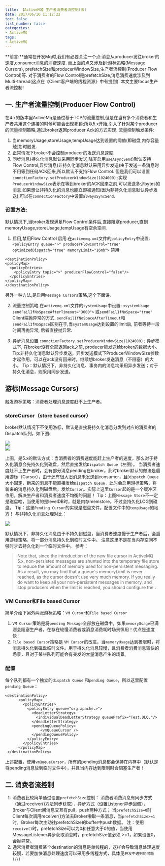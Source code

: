 ```yaml
---
title: 【ActiveMQ】生产者消费者流控制(五)
date: 2017/06/16 11:12:22
toc: false
list_number: false
categories:
- ActiveMQ
tags:
- ActiveMQ
---
```


**前言:**通常在开发Mq时,我们有必要关注一个点:消息从producer发往broker的速度,consumer消息的消费速度.
而上面的点又涉及到:游标策略(Message Cursors), prefetchSize和producerWindowSize,生产者流控制(Producer Flow Control)等.
对于消费者的Flow Control是prefetchSize,消息消费速度涉及到Multi-thread(这点在《Client客户端的线程资源》中有提到).
本文主要focus生产者流控制!


## 一. 生产者流量控制(Producer Flow Control)
在4.x的版本里ActiveMq是通过基于TCP的流量控制,但是在当有多个消费者和生产者共用这个连接的时候可能会出现死锁;所以5.x开始,引入了针对某个producer的流量控制策略,通过broker返回producer Ack的方式实现.
流量控制触发条件:
1. 当memoryUsage,storeUsage,tempUsage达到设置的阈值(即磁盘,内存容量触顶)时触发.
2. 正常情况下broker不会控制producer的发送消息速度.
3. 同步消息(持久化消息默认采用同步发送,除非启用`useAsyncSend`)默认支持Flow Control,异步消息(非持久化消息默认采用异步发送)由于发送一条消息时不用等到任何ACK回来,所以默认不支持Flow Control. 但是我们可以设置`connctionFactory.setProducerWindowSize(1024000);`实现`ProducerWindowSize`表示在等到broker的ACK回来之前,可以发送多少bytes的消息.如果想让非持久化的消息也能立即被通知(因为非持久化消息默认异步发送),可以在`connectionFactory`中设置`alwaysSyncSend`.

### 设置方法:
默认情况下,当broker发现满足Flow Control条件后,直接阻塞producer,直到memoryUsage,storeUsage,tempUsage有空余空间.

1. 启用,禁用Flow Control
启用:在`activemq.xml`文件的`policyEntry`中设置: `<policyEntry queue=">" producerFlowControl="true" optimizedDispatch="true" memoryLimit="16mb">`
禁用:
 ```
<destinationPolicy>
 <policyMap>
   <policyEntries>
     <policyEntry topic=">" producerFlowControl="false"/>
   </policyEntries>
 </policyMap>
</destinationPolicy>
 ```
另外一种方法,是启用`Message Cursors`策略,这个下面讲.


2. 流量控制策略
在`activemq.xml`文件的`systemUsage`中设置:  `<systemUsage sendFailIfNoSpaceAfterTimeout="3000">` 或`sendFailIfNoSpace="true"`  Client端抛异常的方式.
`sendFailIfNoSpaceAfterTimeout`和`sendFailIfNoSpace`区别在于,当`systemUsage`达到设置的limit后, 前者等待一段时间再抛异常, 后者直接抛异常.

3. 异步消息设置
`connctionFactory.setProducerWindowSize(1024000);` 异步模式下, 在broker没有全部返回ack之前, producer能发送给broker的数据大小.
Tip:非持久化消息默认异步发送，异步发送模式下ProducerWindowSize参数才起作用，可以在ack没有回来时，继续想broker发送消息（不阻塞）的大小。
Tip：默认情况下，非持久化消息、事务内的消息均采用异步发送；对于持久化消息，则采用同步发送。

## 游标(Message Cursors)
触发游标策略：消费者处理消息速度赶不上生产者。
### storeCursor（store based cursor）
broker默认情况下不使用游标，默认是直接将持久化消息分发到对应的消费者的Dispatch队列，如下图:

![](./images/DispatchFastConsumers.png)  
![](./images/VMCursor.png)


上图，是5.x的默认方式：当消费者的消费速度能赶上生产者的速度，那么对于持久化消息会先持久化到磁盘，然后直接发给`Dispatch Queue`（左图）。
当消费者速度赶不上生产者时，会有部分消息pending在broker，此时broker默认的做法是启用游标（Cursor），由于还有很大旧消息未发送到consumer，且`Dispatch Queue`大小固定，新来的消息不能直接发给`Dispatch Queue`，此时会启用游标策略，将新来的消息持久化到磁盘后，发给`Cursor`。实际上这里`Cursor`起的是一个缓冲区作用，解决生产者和消费者速度不均衡的问题！
Tip：上图`Message Store`不一定是磁盘哈，当使用的是levelDB时，就是内存memstore，不过会持久化LOG到磁盘。
Tip：这里`Pending Cursor`的实现是磁盘文件，配置文件中的`tempUsage`的地方！
与非持久化消息处理对比：

![](./images/NonPersistentMsgs.png)

默认情况下，非持久化消息由于不持久到磁盘，当消费者速度慢于生产者后，会启用游标策略，将一部分消息持久化到临时文件中。
注意这里不是在当内存空间不够时才去持久化到一个临时文件中。
参考：
>  Note that, since the introduction of the new file cursor in ActiveMQ 5.x, non-persisted messages are shunted into the temporary file store to reduce the amount of memory used for non-persistent messaging. As a result, you may find that a queue's memoryLimit is never reached, as the cursor doesn't use very much memory. If you really do want to keep all your non-persistent messages in memory, and stop producers when the limit is reached, you should configure the <vmQueueCursor>.

### VM Cursor和File based Cursor
简单介绍下另外两张游标策略：`VM Cursor`和`File based Cursor`
1. `VM Cursor`策略是将`pending Message`全部放在磁盘中，如果`memoryUsage`已满则会阻塞生产者。在存在较慢消费者或消息消费耗时场景慎用！优点是速度快！
2. `File based Cursor`策略是 `VM Cursor`的改进，当`memoryUsage`达到极限时，将消息持久化到磁盘临时文件。用于持久化消息较慢，且消费者消费消息较快的场景，且对于某些队列可能会有突发的大量消息产生的场景。

### 配置
每个队列都有一个独立的`dispatch Queue` 和`pending Queue`，所以这里配置`pending Queue`：
```
<destinationPolicy>
      <policyMap>
        <policyEntries>
          <policyEntry queue="org.apache.>">
            <deadLetterStrategy>
              <individualDeadLetterStrategy queuePrefix="Test.DLQ."/>
            </deadLetterStrategy>
            <pendingQueuePolicy>
                <vmQueueCursor />
            </pendingQueuePolicy>
          </policyEntry>
        </policyEntries>
      </policyMap>
 </destinationPolicy>
```
上述配置，使用`vmQueueCursor`，所有的pending消息都会保持在内存中（默认是将pending消息放到临时文件中），并且当内存达到限制时会阻塞生产者！


## 二. 消费者流控制
1. 消费者比较简单通过设置`prefetchSize`控制：
消费者消费消息有同步方式（通过receiver()方法同步获取），异步方式（设置Listener异步回调），Broker与Client间消息交互有pull，push两种方式；
当`prefetchSize=0`时Client每次调用receiver()方法去Broker啦取一条消息，当`prefetchSize>=1`时，Broker每次主动往prefetchSize的buffer中push数据。
注：使用`receive()`时，prefetchSize可以为0和任意大于0的值，当使用MessageListener异步获取消息时，prefetchSize值必须 >=1，如果设置0，会抛异常。
2. 通常消费者消费某个destination的消息是单线程的，这样会导致消息处理速度较慢，若要加快消息处理速度可以采用多线程方式，具体见`开发中遇到的问题(八)`



